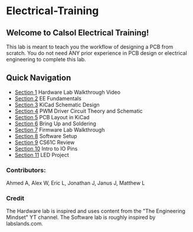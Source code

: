 # Electrical-Training

## Welcome to Calsol Electrical Training!
This lab is meant to teach you the workflow of designing a PCB from scratch. You do not need ANY prior experience in PCB design or electrical engineering to complete this lab. 

## Quick Navigation
- [Section 1](./Section1.md) Hardware Lab Walkthrough Video
- [Section 2](./Section2.md) EE Fundamentals
- [Section 3](./Section3.md) KiCad Schematic Design
- [Section 4](./Section4.md) PWM Driver Circuit Theory and Schematic
- [Section 5](./Section5.md) PCB Layout in KiCad
- [Section 6](./Section6.md) Bring Up and Soldering
- [Section 7](./Section7.md) Firmware Lab Walkthrough
- [Section 8](./Section8.md) Software Setup
- [Section 9](./Section9.md) CS61C Review
- [Section 10](./Section10.md) Intro to IO Pins
- [Section 11](./Section11.md) LED Project

### Contributors:
Ahmed A, Alex W, Eric L, Jonathan J, Janus J, Matthew L

### Credit
The Hardware lab is inspired and uses content from the "The Engineering Mindset" YT channel.
The Software lab is roughly inspired by labslands.com.


